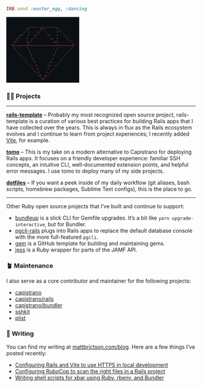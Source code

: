 ```ruby
IRB.send :easter_egg, :dancing
```

<img src="./ruby.gif" width="194" height="175" alt="Spinning Ruby logo">

### 🧑‍💻 Projects

---

**[rails-template](https://github.com/mattbrictson/rails-template)** – Probably my most recognized open source project, rails-template is a curation of various best practices for building Rails apps that I have collected over the years. This is always in flux as the Rails ecosystem evolves and I continue to learn from project experiences; I recently added [Vite](https://github.com/mattbrictson/rails-template#optional-support-for-vite_rails%EF%B8%8F), for example.

**[tomo](https://github.com/mattbrictson/tomo)** – This is my take on a modern alternative to Capistrano for deploying Rails apps. It focuses on a friendly developer experience: familiar SSH concepts, an intuitive CLI, well-documented extension points, and helpful error messages. I use tomo to deploy many of my side projects.

**[dotfiles](https://github.com/mattbrictson/dotfiles)** – If you want a peek inside of my daily workflow (git aliases, bash scripts, homebrew packages, Sublime Text configs), this is the place to go.

---

Other Ruby open source projects that I’ve built and continue to support:

- [bundleup](https://github.com/mattbrictson/bundleup) is a slick CLI for Gemfile upgrades. It’s a bit like `yarn upgrade-interactive`, but for Bundler.
- [pgcli-rails](https://github.com/mattbrictson/pgcli-rails) plugs into Rails apps to replace the default database console with the more full-featured `pgcli`.
- [gem](https://github.com/mattbrictson/gem) is a GitHub template for building and maintaining gems.
- [jess](https://github.com/mattbrictson/jess) is a Ruby wrapper for parts of the JAMF API.


### 🪴 Maintenance

I also serve as a core contributor and maintainer for the following projects:

- [capistrano](https://github.com/capistrano/capistrano)
- [capistrano/rails](https://github.com/capistrano/rails)
- [capistrano/bundler](https://github.com/capistrano/bundler)
- [sshkit](https://github.com/capistrano/sshkit)
- [plist](https://github.com/patsplat/plist)


### 💬 Writing

You can find my writing at [mattbrictson.com/blog](https://mattbrictson.com/blog). Here are a few things I’ve posted recently:

- [Configuring Rails and Vite to use HTTPS in local development](https://mattbrictson.com/blog/rails-vite-localhost-https)
- [Configuring RuboCop to scan the right files in a Rails project](https://mattbrictson.com/blog/including-and-excluding-files-in-rubocop)
- [Writing shell scripts for xbar using Ruby, rbenv, and Bundler](https://mattbrictson.com/blog/writing-shell-scripts-in-ruby)
